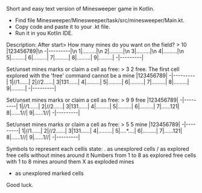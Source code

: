 Short and easy text version of Minesweeper game in Kotlin.
- Find file Minesweeper/Minesweeper/task/src/minesweeper/Main.kt.
- Copy code and paste it to your .kt file.
- Run it in you Kotlin IDE.

Description:
After start> 
How many mines do you want on the field? > 10
 |123456789|\n
-|---------|\n
1|.........|\n
2|.........|\n
3|.........|\n
4|.........|\n
5|.........|
6|.........|
7|.........|
8|.........|
9|.........|
-|---------|

Set/unset mines marks or claim a cell as free: > 3 2 free. The first cell explored with the 'free' command cannot be a mine
 |123456789|
-|---------|
1|//1......|
2|//2......|
3|131......|
4|.........|
5|.........|
6|.........|
7|.........|
8|.........|
9|.........|
-|---------|

Set/unset mines marks or claim a cell as free: > 9 9 free
|123456789|
-|---------|
1|//1......|
2|//2......|
3|131......|
4|.........|
5|.........|
6|.........|
7|......121|
8|......1//|
9|......1//|
-|---------|

Set/unset mines marks or claim a cell as free: > 5 5 mine
|123456789|
-|---------|
1|//1......|
2|//2......|
3|131......|
4|.........|
5|....*....|
6|.........|
7|......121|
8|......1//|
9|......1//|
-|---------|

Symbols to represent each cellís state:
. as unexplored cells
/ as explored free cells without mines around it
Numbers from 1 to 8 as explored free cells with 1 to 8 mines around them
X as exploded mines
* as unexplored marked cells

Good luck.
